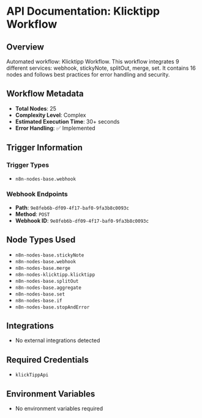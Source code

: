 # API Documentation: Klicktipp Workflow

## Overview
Automated workflow: Klicktipp Workflow. This workflow integrates 9 different services: webhook, stickyNote, splitOut, merge, set. It contains 16 nodes and follows best practices for error handling and security.

## Workflow Metadata
- **Total Nodes**: 25
- **Complexity Level**: Complex
- **Estimated Execution Time**: 30+ seconds
- **Error Handling**: ✅ Implemented

## Trigger Information
### Trigger Types
- `n8n-nodes-base.webhook`

### Webhook Endpoints
- **Path**: `9e8feb6b-df09-4f17-baf0-9fa3b8c0093c`
- **Method**: `POST`
- **Webhook ID**: `9e8feb6b-df09-4f17-baf0-9fa3b8c0093c`


## Node Types Used
- `n8n-nodes-base.stickyNote`
- `n8n-nodes-base.webhook`
- `n8n-nodes-base.merge`
- `n8n-nodes-klicktipp.klicktipp`
- `n8n-nodes-base.splitOut`
- `n8n-nodes-base.aggregate`
- `n8n-nodes-base.set`
- `n8n-nodes-base.if`
- `n8n-nodes-base.stopAndError`

## Integrations
- No external integrations detected

## Required Credentials
- `klickTippApi`

## Environment Variables
- No environment variables required
